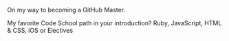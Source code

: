 On my way to becoming a GitHub Master.

My favorite Code School path in your introduction? Ruby, JavaScript, HTML & CSS, iOS or Electives

